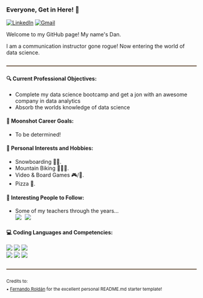 ### Everyone, Get in Here! 🍻
[![LinkedIn](https://img.shields.io/badge/LinkedIn-0077B5?style=for-the-badge&logo=linkedin&logoColor=white)](https://www.linkedin.com/in/danmillerdev/)
[![Gmail](https://img.shields.io/badge/Gmail-D14836?style=for-the-badge&logo=gmail&logoColor=white)](mailto:dmm4613@gmail.com)

Welcome to my GitHub page! My name's Dan.

I am a communication instructor gone rogue! Now entering the world of data science. 

![-----------------------------------------------------](https://github.com/dmm4613/dmm4613/blob/main/LineBreak_Copper.png)

#### 🔍 Current Professional Objectives:
- Complete my data science bootcamp and get a jon with an awesome company in data analytics
- Absorb the worlds knowledge of data science

#### 🚀 Moonshot Career Goals:
<p>
<!--   <img align="right" style="padding:5px" alt="proper alt tag for future image" src="https://github.com/dmm4613/dmm4613/blob/main/super-cool-image-gif" width="50%" height="auto" /> -->
  <ul>
    <li>To be determined!</li>
  </ul>
</p>

#### 🥊 Personal Interests and Hobbies:
- Snowboarding 🏂🏻.
- Mountain Biking 🚵🏻‍♂️.
- Video & Board Games 🎮/🎲.
- Pizza 🍕.

#### 🌟 Interesting People to Follow:
<p>
<!--   <img width="50%" height="auto" align="right" style="padding:5px" src="https://github-readme-stats.vercel.app/api?username=djprofessorkash&show_icons=true&hide_border=true&title_color=fff&icon_color=79ff97&text_color=9f9f9f&bg_color=151515" /> -->
  <ul>
    <li>Some of my teachers through the years...</li>
    <a href="https://github.com/djprofessorkash"><img height="25%" width="auto" style="padding-right:5px" src="https://custom-icon-badges.demolab.com/badge/Aakash%20Sudhakar-cc7000.svg?logo=star"></a>
    <a href="https://github.com/cndreisbach"><img height="25%" width="auto" style="padding-right:5px" src="https://custom-icon-badges.demolab.com/badge/Clinton%20Dreisbach-cc7000.svg?logo=star"></a>
<!--     <li>...and some of my friends, peers, and allies...</li>
    <a href="https://github.com/benjipollock"><img height="25%" width="auto" style="padding-right:5px" src="https://custom-icon-badges.demolab.com/badge/Benji%20Pollock-150458.svg?logo=mortar-board"></a>
    <a href="https://github.com/uch1"><img height="25%" width="auto" style="padding-right:5px" src="https://custom-icon-badges.demolab.com/badge/Uchenna%20Aguocha-150458.svg?logo=mortar-board"></a>
    <br /> -->
  </ul>
</p>

#### 💻 Coding Languages and Competencies:
<p>
<!--   <img width="35%" height="auto" align="right" style="padding:5px" src="https://github-readme-stats.vercel.app/api/top-langs/?username=djprofessorkash&layout=compact&hide_border=true&title_color=fff&icon_color=79ff97&text_color=9f9f9f&bg_color=151515" /> -->
  <code><img width="10%" src="https://www.vectorlogo.zone/logos/javascript/javascript-ar21.svg"></code>         <!-- JavaScript -->
  <code><img width="10%" src="https://www.vectorlogo.zone/logos/djangoproject/djangoproject-ar21.svg"></code>   <!-- Django -->
  <code><img width="10%" src="https://www.vectorlogo.zone/logos/python/python-ar21.svg"></code>                 <!-- Python -->
    <br />
  <code><img width="10%" src="https://www.vectorlogo.zone/logos/jupyter/jupyter-ar21.svg"></code>               <!-- Jupyter -->
  <code><img width="10%" src="https://www.vectorlogo.zone/logos/git-scm/git-scm-ar21.svg"></code>               <!-- Git -->  
  <code><img width="10%" src="https://www.vectorlogo.zone/logos/docker/docker-ar21.svg"></code>                 <!-- Docker -->
</p>

![-----------------------------------------------------](https://github.com/dmm4613/dmm4613/blob/main/LineBreak_Copper.png)

<sub>Credits to: <br/> • [Fernando Roldán](https://github.com/FernandoRoldan93) for the excellent personal README.md starter template!
<!--
**dmm4613/dmm4613** is a ✨ _special_ ✨ repository because its `README.md` (this file) appears on your GitHub profile.

Here are some ideas to get you started:

- 🔭 I’m currently working on ...
- 🌱 I’m currently learning ...
- 👯 I’m looking to collaborate on ...
- 🤔 I’m looking for help with ...
- 💬 Ask me about ...
- 📫 How to reach me: ...
- 😄 Pronouns: ...
- ⚡ Fun fact: ...
-->
